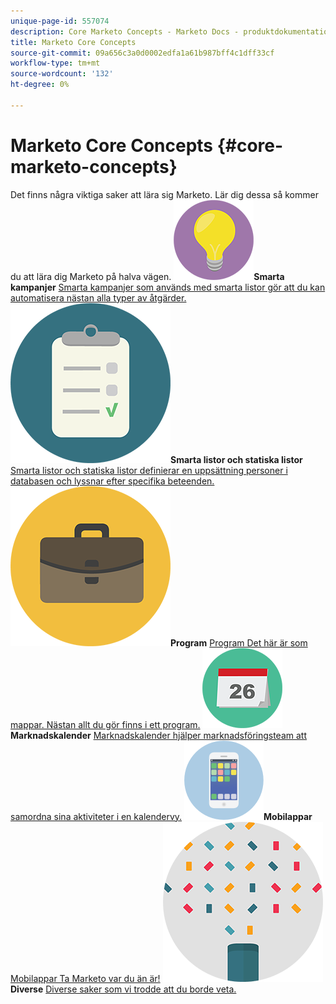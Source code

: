 ```yaml
---
unique-page-id: 557074
description: Core Marketo Concepts - Marketo Docs - produktdokumentation
title: Marketo Core Concepts
source-git-commit: 09a656c3a0d0002edfa1a61b987bff4c1dff33cf
workflow-type: tm+mt
source-wordcount: '132'
ht-degree: 0%

---
```



# Marketo Core Concepts {#core-marketo-concepts}

Det finns några viktiga saker att lära sig Marketo. Lär dig dessa så kommer du att lära dig Marketo på halva vägen.
**![Smarta kampanjer](assets/seo-01.png)Smarta kampanjer** [Smarta kampanjer som används med smarta listor gör att du kan automatisera nästan alla typer av åtgärder.](https://docs.marketo.com/display/DOCS/Smart+Campaigns)     **![Smarta listor och statiska listor &#x200B;](assets/office-35.png)Smarta listor och statiska listor** [Smarta listor och statiska listor definierar en uppsättning personer i databasen och lyssnar efter specifika beteenden.](https://docs.marketo.com/display/DOCS/Smart+Lists+and+Static+Lists)     **![Program](assets/office-02.png)Program** [Program Det här är som mappar. Nästan allt du gör finns i ett program.](https://docs.marketo.com/display/DOCS/Programs)     **![Marknadsföringskalender &#x200B;](assets/office-10.png)Marknadskalender** [Marknadskalender hjälper marknadsföringsteam att samordna sina aktiviteter i en kalendervy.](https://docs.marketo.com/display/DOCS/Marketing+Calendar)     **![Mobilappar](assets/mobile-apps.png)Mobilappar** [Mobilappar Ta Marketo var du än är!](core-marketo-concepts/mobile-apps.md)     **![Diverse](assets/party-11.png)Diverse** [Diverse saker som vi trodde att du borde veta.](https://docs.marketo.com/display/DOCS/Miscellaneous)
